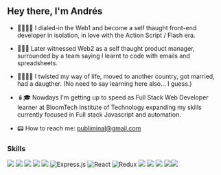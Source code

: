 <h2>Hey there, I'm Andrés</h2>


<!-- I've been developing software since 2000 -->
- 👶🏻🧔🏻 I dialed-in the Web1 and become a self thaught front-end developer in isolation, in love with the Action Script / Flash era.

- 👨‍💼🤖 Later witnessed Web2 as a self thaught product manager, surrounded by  a team saying I learnt to code with emails and spreadsheets. 

- 🤯👨‍👩‍👧 I twisted my way of life, moved to another country, got married, had a daugther.
(No need to say learning here also... I guess.)

- 🪆🎓 Nowdays I'm getting up to speed as Full Stack Web Developer learner at BloomTech Institute of Technology expanding my skills currently focused in Full stack Javascript and automation.  

- 📟 How to reach me: publiminal@gmail.com


### Skills
<img src="https://img.shields.io/badge/javascript%20-%23323330.svg?&style=for-the-badge&logo=javascript&logoColor=%23F7DF1E"/> <img src="https://img.shields.io/badge/html5%20-%23323330.svg?&style=for-the-badge&logo=html5&logoColor=orange"/> <img src="https://img.shields.io/badge/css3%20-%23323330.svg?&style=for-the-badge&logo=css3&logoColor=blue"/> <img src="https://img.shields.io/badge/node.js%20-%23323330.svg?&style=for-the-badge&logo=node.js&logoColor=%2343853D"/> <img src="https://img.shields.io/badge/markdown-%23323330.svg?&style=for-the-badge&logo=markdown&logoColor=white"/> <img alt="Express.js" src="https://img.shields.io/badge/express.js%20-%23323330.svg?&style=for-the-badge"/> <img alt="React" src="https://img.shields.io/badge/react%20-%23323330.svg?&style=for-the-badge&logo=react&logoColor=%2361DAFB"/> <img alt="Redux" src="https://img.shields.io/badge/redux%20-%23323330.svg?&style=for-the-badge&logo=redux&logoColor=%23593d88"/> <img src="https://img.shields.io/badge/Cypress%20-%23323330.svg?&style=for-the-badge&logo=cypress&logoColor=white"/> <img src="https://img.shields.io/badge/Jest%20-%23323330.svg?&style=for-the-badge&logo=jest&logoColor=%2331A8FF"/> <img src="https://img.shields.io/badge/github%20-%23323330.svg?&style=for-the-badge&logo=github&logoColor=white"/> <img src="https://img.shields.io/badge/Asana%20-%23323330.svg?&style=for-the-badge&logo=asana&logoColor=red"/><img src="https://img.shields.io/badge/Jira%20-%23323330.svg?&style=for-the-badge&logo=jira&logoColor=315aff"/>  

<!-- [![Top Langs](https://github-readme-stats.vercel.app/api/top-langs/?username=publiminal&layout=gruvox)](https://github.com/publiminal/github-readme-stats)
 -->

<!-- <img src="https://github-readme-stats.vercel.app/api?username=publiminal&show_icons=true&count_private=true&theme=gruvbox" alt="publiminal github stats" height="165" width="420"/>

![](https://komarev.com/ghpvc/?username=publiminal&color=gray&style=for-the-badge&label=VIEWS)

 -->
